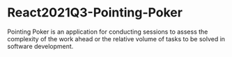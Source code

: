 # React2021Q3-Pointing-Poker
Pointing Poker is an application for conducting sessions to assess the complexity of the work ahead or the relative volume of tasks to be solved in software development.
